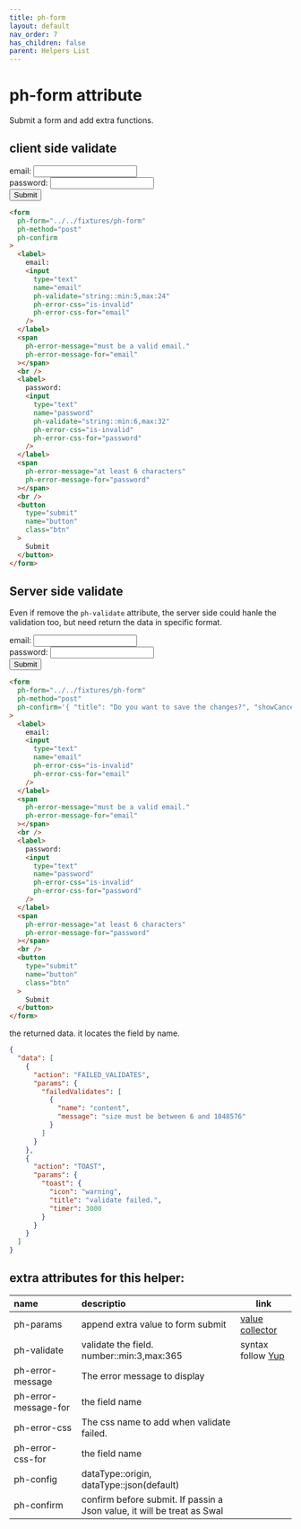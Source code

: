 ```yaml
---
title: ph-form
layout: default
nav_order: 7
has_children: false
parent: Helpers List
---
```


# ph-form attribute

Submit a form and add extra functions.

## client side validate

<div class="code-example" markdown="1">
<form
ph-form="../../fixtures/ph-form"
ph-method="post"
ph-confirm
>
<label>
email:
<input type="text" 
name="email"
ph-validate="string::min:5,max:24"
ph-error-css="is-invalid"
ph-error-css-for="email"
/>
</label>
<span
ph-error-message="must be a valid email."
ph-error-message-for="email"
></span>
<br/>
<label>
password:
<input type="text" 
name="password"
ph-validate="string::min:6,max:32"
ph-error-css="is-invalid"
ph-error-css-for="password"
/>
</label>
<span
ph-error-message="at least 6 characters"
ph-error-message-for="password"
></span>
<br/>
<button type="submit" 
  name="button"
  class="btn">
  Submit
  </button>
</form>
</div>

```html
<form
  ph-form="../../fixtures/ph-form"
  ph-method="post"
  ph-confirm
>
  <label>
    email:
    <input
      type="text"
      name="email"
      ph-validate="string::min:5,max:24"
      ph-error-css="is-invalid"
      ph-error-css-for="email"
    />
  </label>
  <span
    ph-error-message="must be a valid email."
    ph-error-message-for="email"
  ></span>
  <br />
  <label>
    password:
    <input
      type="text"
      name="password"
      ph-validate="string::min:6,max:32"
      ph-error-css="is-invalid"
      ph-error-css-for="password"
    />
  </label>
  <span
    ph-error-message="at least 6 characters"
    ph-error-message-for="password"
  ></span>
  <br />
  <button
    type="submit"
    name="button"
    class="btn"
  >
    Submit
  </button>
</form>
```

## Server side validate

Even if remove the `ph-validate` attribute, the server side could hanle the validation too, but need return the data in specific format.

<div class="code-example" markdown="1">
<form
ph-form="../../fixtures/ph-form"
ph-method="post"
  ph-confirm='{"title": "Do you want to save the changes?", "showCancelButton": true, "confirmButtonText": "Save"}'
>
<label>
email:
<input type="text" 
name="email"
ph-error-css="is-invalid"
ph-error-css-for="email"
/>
</label>
<span
ph-error-message="must be a valid email."
ph-error-message-for="email"
></span>
<br/>
<label>
password:
<input type="text" 
name="password"
ph-error-css="is-invalid"
ph-error-css-for="password"
/>
</label>
<span
ph-error-message="at least 6 characters"
ph-error-message-for="password"
></span>
<br/>
<button type="submit" 
  name="button"
  class="btn">
  Submit
  </button>
</form>
</div>

```html
<form
  ph-form="../../fixtures/ph-form"
  ph-method="post"
  ph-confirm='{ "title": "Do you want to save the changes?", "showCancelButton": true, "confirmButtonText": "Save" }'
>
  <label>
    email:
    <input
      type="text"
      name="email"
      ph-error-css="is-invalid"
      ph-error-css-for="email"
    />
  </label>
  <span
    ph-error-message="must be a valid email."
    ph-error-message-for="email"
  ></span>
  <br />
  <label>
    password:
    <input
      type="text"
      name="password"
      ph-error-css="is-invalid"
      ph-error-css-for="password"
    />
  </label>
  <span
    ph-error-message="at least 6 characters"
    ph-error-message-for="password"
  ></span>
  <br />
  <button
    type="submit"
    name="button"
    class="btn"
  >
    Submit
  </button>
</form>
```

the returned data. it locates the field by name.

```json
{
  "data": [
    {
      "action": "FAILED_VALIDATES",
      "params": {
        "failedValidates": [
          {
            "name": "content",
            "message": "size must be between 6 and 1048576"
          }
        ]
      }
    },
    {
      "action": "TOAST",
      "params": {
        "toast": {
          "icon": "warning",
          "title": "validate failed.",
          "timer": 3000
        }
      }
    }
  ]
}
```

## extra attributes for this helper:

| name                 | descriptio                                                              | link                                                                         |
| :------------------- | :---------------------------------------------------------------------- | ---------------------------------------------------------------------------- |
| ph-params            | append extra value to form submit                                       | <a href="{{site.baseurl}}/value-collector/" ph-pjax-link>value collector</a> |
| ph-validate          | validate the field. number::min:3,max:365                               | syntax follow [Yup](https://github.com/jquense/yup)                          |
| ph-error-message     | The error message to display                                            |                                                                              |
| ph-error-message-for | the field name                                                          |                                                                              |
| ph-error-css         | The css name to add when validate failed.                               |                                                                              |
| ph-error-css-for     | the field name                                                          |                                                                              |
| ph-config            | dataType::origin, dataType::json(default)                               |                                                                              |
| ph-confirm           | confirm before submit. If passin a Json value, it will be treat as Swal |                                                                              |
